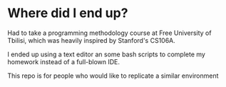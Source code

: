 # Where did I end up?

Had to take a programming methodology course at Free University of Tbilisi, which was heavily inspired by Stanford's CS106A.

I ended up using a text editor an some bash scripts to complete my homework instead of a full-blown IDE.

This repo is for people who would like to replicate a similar environment
